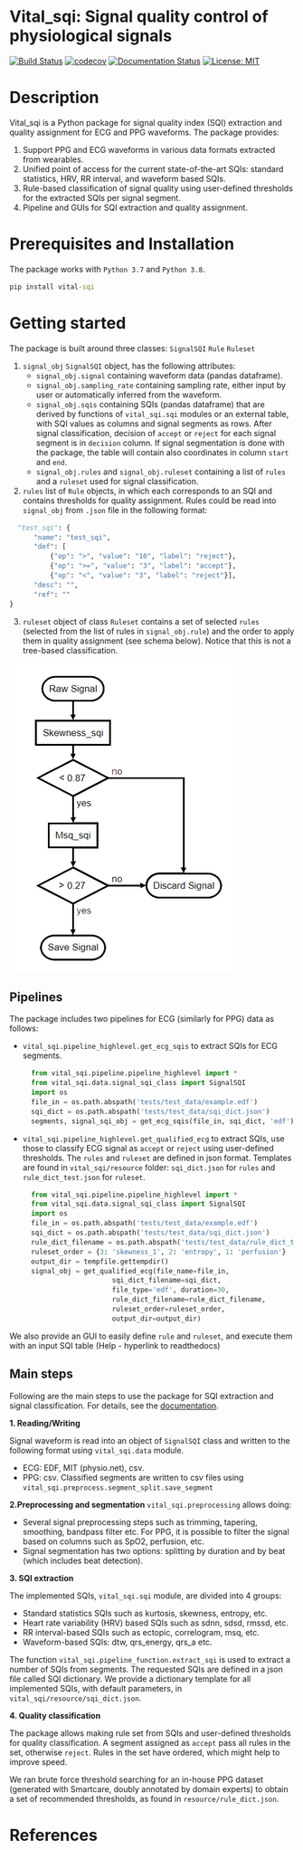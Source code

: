 # Vital_sqi: Signal quality control of physiological signals

[![Build Status](https://travis-ci.com/meta00/vital_sqi.svg?token=CDjcmJqzLe7opuWagsPJ&branch=main)](https://travis-ci.com/meta00/vital_sqi)
[![codecov](https://codecov.io/gh/meta00/vital_sqi/branch/main/graph/badge.svg?token=6RV5BUK340)](https://codecov.io/gh/meta00/vital_sqi)
[![Documentation Status](https://readthedocs.org/projects/vitalsqi/badge/?version=latest)](https://vitalsqi.readthedocs.io/en/latest/?badge=latest)
[![License: MIT](https://img.shields.io/badge/License-MIT-yellow.svg)](https://opensource.org/licenses/MIT)


# Description
Vital_sqi is a Python package for signal quality index (SQI) extraction and quality assignment 
for ECG and PPG waveforms. The package provides:

1. Support PPG and ECG waveforms in various data formats extracted from wearables.
2. Unified point of access for the current state-of-the-art SQIs: standard statistics, HRV, RR interval, and waveform based SQIs.
3. Rule-based classification of signal quality using user-defined thresholds for the extracted SQIs per signal segment.
4. Pipeline and GUIs for SQI extraction and quality assignment. 

# Prerequisites and Installation

The package works with `Python 3.7` and `Python 3.8`.

```cmd
pip install vital-sqi
```

# Getting started
The package is built around three classes: `SignalSQI` `Rule` `Ruleset`

1. `signal_obj` `SignalSQI` object, has the following attributes:
    - `signal_obj.signal` containing waveform data (pandas dataframe).
    - `signal_obj.sampling_rate` containing sampling rate, either input by user or automatically inferred from the waveform.
    - `signal_obj.sqis` containing SQIs (pandas dataframe) that are derived by functions of `vital_sqi.sqi` modules or an 
    external table, with SQI values as columns and signal segments as rows. After signal classification, decision of
      `accept` or `reject` for each signal segment is in `decision` column. If signal segmentation is done with the package,
      the table will contain also coordinates in column `start` and `end`.
    - `signal_obj.rules` and `signal_obj.ruleset` containing a list of `rules` and a `ruleset` used for signal classification.
2. `rules` list of `Rule` objects, in which each corresponds to an SQI and contains thresholds for quality assignment. 
    Rules could be read into `signal_obj` from `.json` file in the following format:
  ```python
    "test_sqi": {
        "name": "test_sqi",
        "def": [
            {"op": ">", "value": "10", "label": "reject"},
            {"op": ">=", "value": "3", "label": "accept"},
            {"op": "<", "value": "3", "label": "reject"}],
        "desc": "",
        "ref": ""
  }
  ```
3. `ruleset` object of class `Ruleset` contains a set of selected `rules` (selected from the list of rules in `signal_obj.rule`) and the order to apply them in quality 
assignment (see schema below). Notice that this is not a tree-based classification.
  
![Example of a rule set](images/resize_sample_rule_chart.png "Example of a rule set")

## Pipelines
The package includes two pipelines for ECG (similarly for PPG) data as follows:
- `vital_sqi.pipeline_highlevel.get_ecg_sqis` to extract SQIs for ECG segments.
  ```python
    from vital_sqi.pipeline.pipeline_highlevel import *
    from vital_sqi.data.signal_sqi_class import SignalSQI
    import os
    file_in = os.path.abspath('tests/test_data/example.edf')
    sqi_dict = os.path.abspath('tests/test_data/sqi_dict.json')
    segments, signal_sqi_obj = get_ecg_sqis(file_in, sqi_dict, 'edf')
  ```  

- `vital_sqi.pipeline_highlevel.get_qualified_ecg` to extract SQIs, use those to classify ECG signal as `accept` or
  `reject` using user-defined thresholds. The `rules` and `ruleset` are defined in json format. Templates are found in 
  `vital_sqi/resource` folder: `sqi_dict.json` for `rules` and `rule_dict_test.json` for `ruleset`. 
  ```python
    from vital_sqi.pipeline.pipeline_highlevel import *
    from vital_sqi.data.signal_sqi_class import SignalSQI
    import os
    file_in = os.path.abspath('tests/test_data/example.edf')
    sqi_dict = os.path.abspath('tests/test_data/sqi_dict.json')
    rule_dict_filename = os.path.abspath('tests/test_data/rule_dict_test.json')
    ruleset_order = {3: 'skewness_1', 2: 'entropy', 1: 'perfusion'}
    output_dir = tempfile.gettempdir()
    signal_obj = get_qualified_ecg(file_name=file_in,
                        sqi_dict_filename=sqi_dict,
                        file_type='edf', duration=30,
                        rule_dict_filename=rule_dict_filename,
                        ruleset_order=ruleset_order,
                        output_dir=output_dir)
  ```

We also provide an GUI to easily define `rule` and `ruleset`, and execute them with an input SQI table (Help - hyperlink to readthedocs)

## Main steps
Following are the main steps to use the package for SQI extraction and signal classification. For details, see the 
[documentation](https://vitalsqi.readthedocs.io/en/latest/).

**1. Reading/Writing** 
   
Signal waveform is read into an object of `SignalSQI` class and written to the following format using `vital_sqi.data` 
module.
   - ECG: EDF, MIT (physio.net), csv.
   - PPG: csv.
Classified segments are written to csv files using `vital_sqi.preprocess.segment_split.save_segment`
     
**2.Preprocessing and segmentation**
   `vital_sqi.preprocessing` allows doing:
- Several signal preprocessing steps such as trimming, tapering, smoothing, bandpass filter etc. For PPG, 
it is possible to filter the signal based on columns such as SpO2, perfusion, etc.
- Signal segmentation has two options: splitting by duration and by beat (which includes beat detection).

**3. SQI extraction**

The implemented SQIs, `vital_sqi.sqi` module, are divided into 4 groups: 
- Standard statistics SQIs such as kurtosis, skewness, entropy, etc.
- Heart rate variability (HRV) based SQIs such as sdnn, sdsd, rmssd, etc.
- RR interval-based SQIs such as ectopic, correlogram, msq, etc.
- Waveform-based SQIs: dtw, qrs_energy, qrs_a etc.

The function `vital_sqi.pipeline_function.extract_sqi` is used to extract a number of SQIs from segments. The requested SQIs
are defined in a json file called SQI dictionary. We provide a dictionary template for all implemented SQIs, with default 
parameters, in `vital_sqi/resource/sqi_dict.json`.

**4. Quality classification**

The package allows making rule set from SQIs and user-defined thresholds for quality classification. A segment assigned 
as `accept` pass all rules in the set, otherwise `reject`. Rules in the set have ordered, which might help to 
improve speed.

We ran brute force threshold searching for an in-house PPG dataset (generated with Smartcare, doubly annotated 
by domain experts) to obtain a set of recommended thresholds, as found in `resource/rule_dict.json`.

# References



